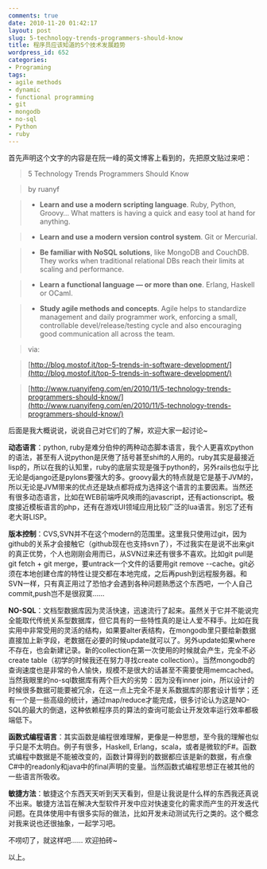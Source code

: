 ```yaml
---
comments: true
date: 2010-11-20 01:42:17
layout: post
slug: 5-technology-trends-programmers-should-know
title: 程序员应该知道的5个技术发展趋势
wordpress_id: 652
categories:
- Programing
tags:
- agile methods
- dynamic
- functional programming
- git
- mongodb
- no-sql
- Python
- ruby
---
```


首先声明这个文字的内容是在阮一峰的英文博客上看到的，先把原文贴过来吧：




>

>
> 5 Technology Trends Programmers Should Know

> by ruanyf

>   * **Learn and use a modern scripting language**. Ruby, Python, Groovy… What matters is having a quick and easy tool at hand for anything.

>   * **Learn and use a modern version control system**. Git or Mercurial.

>   * **Be familiar with NoSQL solutions**, like MongoDB and CouchDB. They works when traditional relational DBs reach their limits at scaling and performance.

>   * **Learn a functional language — or more than one**. Erlang, Haskell or OCaml.

>   * **Study agile methods and concepts**. Agile helps to standardize management and daily programmer work, enforcing a small, controllable devel/release/testing cycle and also encouraging good communication all across the team.


> via:

> [http://blog.mostof.it/top-5-trends-in-software-development/](http://blog.mostof.it/top-5-trends-in-software-development/)

> [http://www.ruanyifeng.com/en/2010/11/5-technology-trends-programmers-should-know/](http://www.ruanyifeng.com/en/2010/11/5-technology-trends-programmers-should-know/)





后面是我大概说说，说说自己对它们的了解，欢迎大家一起讨论~




**动态语言**：python, ruby是难分伯仲的两种动态脚本语言，我个人更喜欢python的语法，甚至有人说python是厌倦了括号甚至shift的人用的。ruby其实是最接近lisp的，所以在我的认知里，ruby的底层实现是强于python的，另外rails也似乎比无论是django还是pylons要强大的多。groovy最大的特点就是它是基于JVM的，所以无论是JVM带来的优点还是缺点都将成为选择这个语言的主要因素。当然还有很多动态语言，比如在WEB前端呼风唤雨的javascript，还有actionscript。极度接近模板语言的php，还有在游戏UI领域应用比较广泛的lua语言。别忘了还有老大哥LISP。




**版本控制**：CVS,SVN并不在这个modern的范围里。这里我只使用过git，因为github的关系才会接触它（github现在也支持svn了），不过我实在是说不出来git的真正优势，个人也刚刚会用而已，从SVN过来还有很多不喜欢。比如git pull是git fetch + git merge，要untrack一个文件的话要用git remove --cache。git必须在本地创建仓库的特性让提交都在本地完成，之后再push到远程服务器。和SVN一样，只有真正用过了恐怕才会遇到各种问题熟悉这个东西吧，一个人自己commit,push岂不是很寂寞……




**NO-SQL**：文档型数据库因为灵活快速，迅速流行了起来。虽然关于它并不能说完全能取代传统关系型数据库，但它具有的一些特性真的是让人爱不释手。比如在我实用中非常受用的灵活的结构，如果要alter表结构，在mongodb里只要给新数据直接加上新字段，老数据在必要的时候update就可以了。另外update如果where不存在，也会新建记录。新的collection在第一次使用的时候就会产生，完全不必create table（初学的时候我还在努力寻找create collection）。当然mongodb的查询速度也是非常的令人愉快，规模不是很大的话甚至不需要使用memcached。当然我眼里的no-sql数据库有两个巨大的劣势：因为没有inner join，所以设计的时候很多数据可能要被冗余，在这一点上完全不是关系数据库的那套设计哲学；还有一个是一些高级的统计，通过map/reduce才能完成，很多讨论认为这是NO-SQL的最大的倒退，这种依赖程序员的算法的查询可能会让开发效率运行效率都极端低下。




**函数式编程语言**：其实函数是编程很难理解，更像是一种思想，至今我的理解也似乎只是不太明白。例子有很多，Haskell, Erlang，scala，或者是微软的F#。函数式编程中数据是不能被改变的，函数计算得到的数据都应该是新的数据，有点像C#中的readonly和java中的final声明的变量。当然函数式编程思想正在被其他的一些语言所吸收。




**敏捷方法**：敏捷这个东西天天听到天天看到，但是让我说是什么样的东西我还真说不出来。敏捷方法旨在解决大型软件开发中应对快速变化的需求而产生的开发迭代问题。在具体使用中有很多实际的做法，比如开发未动测试先行之类的。这个概念对我来说也还很抽象，一起学习吧。




不唠叨了，就这样吧……  欢迎拍砖~




以上。
